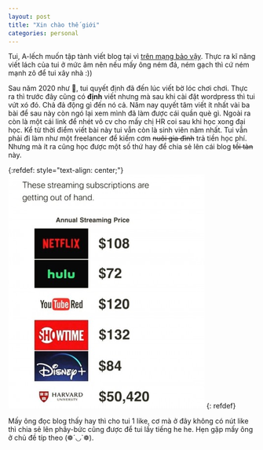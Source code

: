 ```yaml
---
layout: post
title: "Xin chào thế giới"
categories: personal
---
```


Tui, A-lếch muốn tập tành viết blog tại vì [trên mạng bảo vậy](https://kipalog.com/posts/Tai-sao-can-viet-blog). Thực ra kĩ năng viết lách của tui ở mức âm nên nếu mấy ông ném đá, ném gạch thì cứ ném mạnh zô để tui xây nhà :))

Sau năm 2020 như 💩, tui quyết định đã đến lúc viết bờ lóc chơi chơi. Thực ra thì trước đây cũng có **định** viết nhưng mà sau khi cài đặt wordpress thì tui vứt xó đó. Chả đả động gì đến nó cả. Năm nay quyết tâm viết ít nhất vài ba bài để sau này còn ngó lại xem mình đã làm được cái quần què gì. Ngoài ra còn là một cái link để nhét vô cv cho mấy chị HR coi sau khi học xong đại học. Kể từ thời điểm viết bài này tui vẫn còn là sinh viên năm nhất. Tui vẫn phải đi làm như một freelancer để kiếm cơm ~~nuôi gia đình~~ trả tiền học phí. Nhưng mà ít ra cũng học được một số thứ hay để chia sẻ lên cái blog ~~tồi tàn~~ này.

{:refdef: style="text-align: center;"}
![Học phí của trường cơ mà tui ko học tại HARVARD](/assets/uploads/2021/annual-streaming.jpg)
{: refdef}

Mấy ông đọc blog thấy hay thì cho tui 1 like, cơ mà ở đây không có nút like thì chia sẻ lên phây-bức cũng được để tui lấy tiếng he he. Hẹn gặp mấy ông ở chủ đề típ theo (❁´◡`❁).